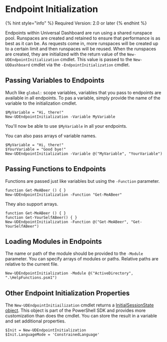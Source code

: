 # Endpoint Initialization

{% hint style="info" %}
Required Version: 2.0 or later
{% endhint %}

Endpoints within Universal Dashboard are run using a shared runspace pool. Runspaces are created and retained to ensure that performance is as best as it can be. As requests come in, more runspaces will be created up to a certain limit and then runspaces will be reused. When the runspaces are created, they are initialized with the return value of the `New-UDEndpointInitialization` cmdlet. This value is passed to the `New-UDDashboard` cmdlet via the `-EndpointInitialization` cmdlet. 

## Passing Variables to Endpoints

Much like `global:` scope variables, variables that you pass to endpoints are available in all endpoints. To pas a variable, simply provide the name of the variable to the initialization cmdlet. 

```text
$MyVariable = "Hi, there!"
New-UDEndpointInitialization -Variable MyVariable
```

You'll now be able to use `$MyVariable` in all your endpoints. 

You can also pass arrays of variable names. 

```text
$MyVariable = "Hi, there!"
$YourVariable = "Good bye!"
New-UDEndpointInitialization -Variable @("MyVariable", "YourVariable")
```

## Passing Functions to Endpoints

Functions are passed just like variables but using the `-Function` parameter. 

```text
function Get-MeABeer () { }
New-UDEndpointInitialization -Function "Get-MeABeer"  
```

They also support arrays. 

```text
function Get-MeABeer () { }
function Get-YourSelfABeer() { }
New-UDEndpointInitialization -Function @("Get-MeABeer", "Get-YourSelfABeer")
```

## Loading Modules in Endpoints

The name or path of the module should be provided to the `-Module` parameter. You can specify arrays of modules or paths. Relative paths are relative to the current file. 

```text
New-UDEndpointInitialization -Module @("ActiveDirectory", ".\HelpFunctions.psm1")
```

## Other Endpoint Initialization Properties

The `New-UDEndpointInitiailization` cmdlet returns a [InitialSessionState object](https://docs.microsoft.com/en-us/dotnet/api/system.management.automation.runspaces.initialsessionstate?view=powershellsdk-1.1.0). This object is part of the PowerShell SDK and provides more customization than does the cmdlet. You can store the result in a variable and set additional properties. 

```text
$Init = New-UDEndpointInitialization 
$Init.LanguageMode = 'ConstrainedLanguage'
```



